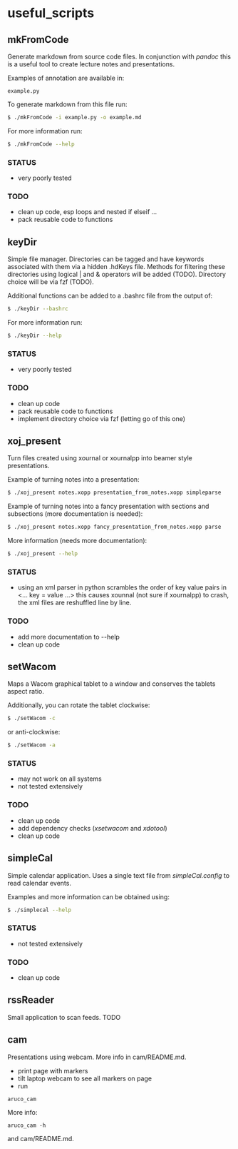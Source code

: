 # useful_scripts

## mkFromCode

Generate markdown from source code files. 
In conjunction with *pandoc* this is 
a useful tool to create lecture notes
and presentations.

Examples of annotation are available in:

```
example.py
```

To generate markdown from this file run:

```bash
$ ./mkFromCode -i example.py -o example.md
```

For more information run:

```bash
$ ./mkFromCode --help
```

### STATUS

- very poorly tested

### TODO

- clean up code, esp loops and nested if elseif ...
- pack reusable code to functions

## keyDir

Simple file manager. Directories can be tagged
and have keywords associated with them via a 
hidden .hdKeys file. 
Methods for filtering these directories using
logical | and & operators will be added (TODO).
Directory choice will be via fzf (TODO).

Additional functions can be added to a .bashrc
file from the output of:

```bash
$ ./keyDir --bashrc
```
For more information run:

```bash
$ ./keyDir --help
```

### STATUS

- very poorly tested

### TODO

- clean up code
- pack reusable code to functions
- implement directory choice via fzf (letting go of this one)

## xoj_present

Turn files created using xournal or xournalpp into beamer style presentations.

Example of turning notes into a presentation:

```bash
$ ./xoj_present notes.xopp presentation_from_notes.xopp simpleparse
```

Example of turning notes into a fancy presentation with sections and subsections (more documentation is needed):

```bash
$ ./xoj_present notes.xopp fancy_presentation_from_notes.xopp parse
```

More information (needs more documentation):

```bash
$ ./xoj_present --help
```

### STATUS

- using an xml parser in python scrambles the order of key value pairs in <... key = value ...>
  this causes xounnal (not sure if xournalpp) to crash, the xml files are reshuffled line by line.

### TODO

- add more documentation to --help 
- clean up code

## setWacom

Maps a Wacom graphical tablet to a window and conserves the
tablets aspect ratio.

Additionally, you can rotate the tablet clockwise:

```bash
$ ./setWacom -c
```

or anti-clockwise:

```bash
$ ./setWacom -a
```

### STATUS

- may not work on all systems
- not tested extensively

### TODO

- clean up code
- add dependency checks (*xsetwacom* and *xdotool*)
- clean up code

## simpleCal

Simple calendar application. Uses a single text file
from *simpleCal.config* to read calendar events.

Examples and more information can be obtained using:

```bash
$ ./simplecal --help
```

### STATUS

- not tested extensively

### TODO

- clean up code

## rssReader

Small application to scan feeds. TODO

## cam

Presentations using webcam. More info
in cam/README.md.

- print page with markers
- tilt laptop webcam to see all markers on page
- run

```
aruco_cam
```

More info:

```
aruco_cam -h
```
and cam/README.md.
